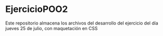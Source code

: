 # EjercicioPOO2
Este repositorio almacena los archivos del desarrollo del ejercicio del día jueves 25 de julio, con maquetación en CSS

